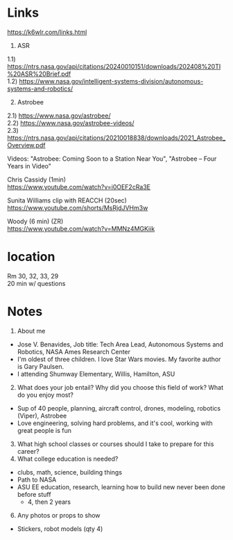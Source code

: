 # Links  

https://k6wlr.com/links.html  

1) ASR

1.1) https://ntrs.nasa.gov/api/citations/20240010151/downloads/202408%20TI%20ASR%20Brief.pdf  
1.2) https://www.nasa.gov/intelligent-systems-division/autonomous-systems-and-robotics/


2) Astrobee

2.1) https://www.nasa.gov/astrobee/  
2.2) https://www.nasa.gov/astrobee-videos/  
2.3) https://ntrs.nasa.gov/api/citations/20210018838/downloads/2021_Astrobee_Overview.pdf  

Videos: "Astrobee: Coming Soon to a Station Near You", "Astrobee – Four Years in Video"
 
Chris Cassidy (1min)  
https://www.youtube.com/watch?v=i0OEF2cRa3E
 
Sunita Williams clip with REACCH (20sec)  
https://www.youtube.com/shorts/MsRjdJVHm3w

Woody (6 min) (ZR)  
https://www.youtube.com/watch?v=MMNz4MGKiik

# location

Rm 30, 32, 33, 29  
20 min w/ questions

# Notes

1. About me
- Jose V. Benavides, Job title: Tech Area Lead, Autonomous Systems and Robotics, NASA Ames Research Center
- I'm oldest of three children. I love Star Wars movies. My favorite author is Gary Paulsen. 
- I attending Shumway Elementary, Willis, Hamilton, ASU

2. What does your job entail? Why did you choose this field of work? What do
you enjoy most?  

- Sup of 40 people, planning, aircraft control, drones, modeling, robotics (Viper), Astrobee  
- Love engineering, solving hard problems, and it's cool, working with great people is fun  

3. What high school classes or courses should I take to prepare for this career?
4. What college education is needed?
- clubs, math, science, building things
- Path to NASA
- ASU EE education, research, learning how to build new never been done before stuff
  - 4, then 2 years

6. Any photos or props to show
- Stickers, robot models (qty 4)

